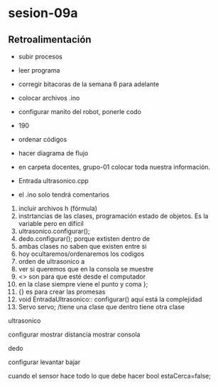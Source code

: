 # sesion-09a

## Retroalimentación

- subir procesos
- leer programa
- corregir bitacoras de la semana 6 para adelante
-  colocar archivos .ino
-  configurar manito del robot, ponerle codo
-  190
-  ordenar códigos
-  hacer diagrama de flujo
-  en carpeta docentes, grupo-01 colocar toda nuestra información.

-   Entrada ultrasonico.cpp
-   el .ino solo tendrá comentarios
1. incluir archivos h (fórmula) 
2. instrtancias de las clases, programación estado de objetos. Es la variable pero en difícil
3. ultrasonico.configurar();
4. dedo.configurar(); porque extisten dentro de
5. ambas clases no saben que existen entre si
6. hoy ocultaremos/ordenaremos los codigos
7. orden de ultrasonico a 
8. ver si queremos que en la consola se muestre
9.  <> son para que esté desde el computador
10. en la clase siempre viene  el punto y coma };
11. {} es para  crear las promesas
12. void EntradaUltrasonico:: configurar() aquí está la complejidad
13.  Servo servo; /tiene una clase que dentro tiene otra clase 

ultrasonico

configurar
mostrar distancia
mostrar consola

dedo 

configurar 
levantar 
bajar

cuando el sensor hace todo lo que debe hacer  bool estaCerca=false;
